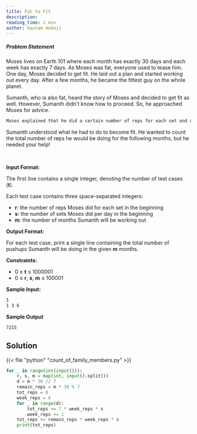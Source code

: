 ```yaml
---
title: Fat to Fit
description:
reading_time: 2 min
author: Gautam Ankoji
---
```


##### Problem Statement

Moses lives on Earth 101 where each month has exactly 30 days and each week has exactly 7 days. As Moses was fat, everyone used to tease him. One day, Moses decided to get fit. He laid out a plan and started working out every day. After a few months, he became the fittest guy on the whole planet.

Sumanth, who is also fat, heard the story of Moses and decided to get fit as well. However, Sumanth didn't know how to proceed. So, he approached Moses for advice. 

```md
Moses explained that he did a certain number of reps for each set and did a certain number of sets per day. Then, he added one rep to each set every week for several months and never missed a workout.
```

Sumanth understood what he had to do to become fit. He wanted to count the total number of reps he would be doing for the following months, but he needed your help!

</br>

**Input Format:**

The first line contains a single integer, denoting the number of test cases (**t**).

Each test case contains three space-separated integers:

* **r**: the number of reps Moses did for each set in the beginning
* **s**: the number of sets Moses did per day in the beginning
* **m**: the number of months Sumanth will be working out

**Output Format:**

For each test case, print a single line containing the total number of pushups Sumanth will be doing in the given **m** months.

**Constraints:**

* 0 ≤ **t** ≤ 1000001
* 0 ≤ **r**, **s**, **m** ≤ 100001

**Sample Input:**

```md
1
1 3 6
```

**Sample Output**

```md
7215
```

## Solution

<!-- **Approach:** -->

{{< file "python" "count_of_family_members.py" >}}

```py
for _ in range(int(input())):
    r, s, m = map(int, input().split())
    d = m * 30 // 7
    remain_reps = m * 30 % 7
    tot_reps = 0
    week_reps = r
    for _ in range(d):
        tot_reps += 7 * week_reps * s
        week_reps += 1
    tot_reps += remain_reps * week_reps * s
    print(tot_reps)
```
